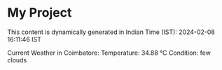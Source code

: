 # My Project

This content is dynamically generated in Indian Time (IST): 2024-02-08 16:11:46 IST


Current Weather in Coimbatore:
Temperature: 34.88 °C
Condition: few clouds
